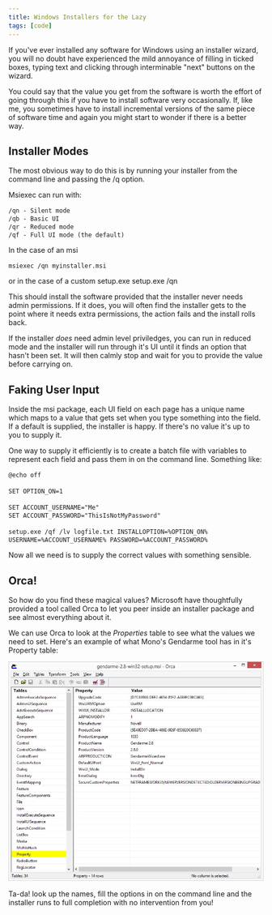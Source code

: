 ```yaml
---
title: Windows Installers for the Lazy
tags: [code]
---
```


If you've ever installed any software for Windows using an installer wizard,
you will no doubt have experienced the mild annoyance of filling in ticked boxes,
typing text and clicking through interminable "next" buttons on the wizard.

You could say that the value you get from the software is worth the effort of
going through this if you have to install software very occasionally. If, like me,
you sometimes have to install incremental versions of the same piece of software time
and again you might start to wonder if there is a better way.

## Installer Modes

The most obvious way to do this is by running your installer from the command line and
passing the /q option.

Msiexec can run with:

    /qn - Silent mode
    /qb - Basic UI
    /qr - Reduced mode
    /qf - Full UI mode (the default)

In the case of an msi

    msiexec /qn myinstaller.msi

or in the case of a custom setup.exe
setup.exe /qn

This should install the software provided that the installer never needs admin
permissions. If it does, you will often find the installer gets to the point
where it needs extra permissions, the action fails and the install rolls back.

If the installer _does_ need admin level priviledges, you can run in reduced mode
and the installer will run through it's UI until it finds an option that hasn't
been set. It will then calmly stop and wait for you to provide the value before
carrying on.

## Faking User Input

Inside the msi package, each UI field on each page has a unique name which
maps to a value that gets set when you type something into the field. If a default
is supplied, the installer is happy. If there's no value it's up to you to supply it.

One way to supply it efficiently is to create a batch file with variables to
represent each field and pass them in on the command line. Something like:

    @echo off

    SET OPTION_ON=1

    SET ACCOUNT_USERNAME="Me"
    SET ACCOUNT_PASSWORD="ThisIsNotMyPassword"

    setup.exe /qf /lv logfile.txt INSTALLOPTION=%OPTION_ON% USERNAME=%ACCOUNT_USERNAME% PASSWORD=%ACCOUNT_PASSWORD%

Now all we need is to supply the correct values with something sensible.

## Orca!

So how do you find these magical values? Microsoft have thoughtfully provided a tool
called Orca to let you peer inside an installer package and see almost everything about it.

We can use Orca to look at the _Properties_ table to see what the values we need to set.
Here's an example of what Mono's Gendarme tool has in it's Property table:

<img src="/img/posts/windows-installers-for-the-lazy/orca.webp" class="u-max-full-width" alt="orca" />

Ta-da! look up the names, fill the options in on the command line and the installer
runs to full completion with no intervention from you!
